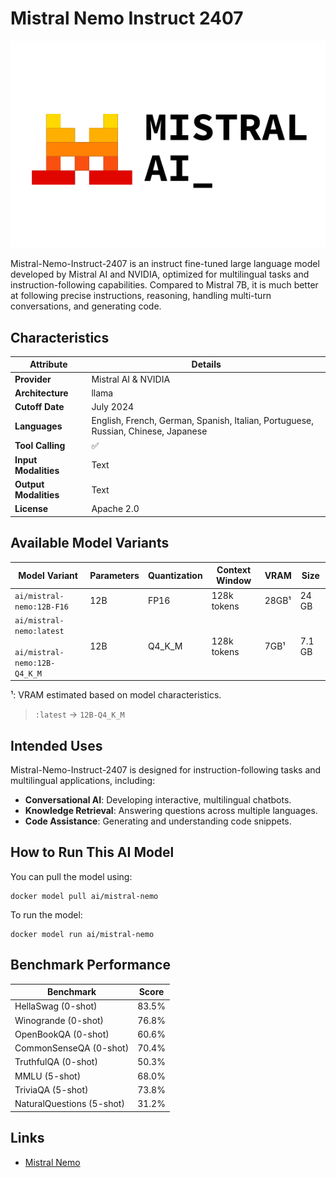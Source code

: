 # Mistral Nemo Instruct 2407

![logo](https://github.com/docker/model-cards/raw/refs/heads/main/logos/mistral-280x184-overview@2x.svg)

Mistral-Nemo-Instruct-2407 is an instruct fine-tuned large language model developed by Mistral AI and NVIDIA, optimized for multilingual tasks and instruction-following capabilities.
Compared to Mistral 7B, it is much better at following precise instructions, reasoning, handling multi-turn conversations, and generating code.

## Characteristics

| Attribute             | Details                                                                                 |
|-----------------------|-----------------------------------------------------------------------------------------|
| **Provider**          | Mistral AI & NVIDIA                                                                     |
| **Architecture**      | llama                                                                                   |
| **Cutoff Date**       | July 2024                                                                               |
| **Languages**         | English, French, German, Spanish, Italian, Portuguese, Russian, Chinese, Japanese       |
| **Tool Calling**      | ✅                                                                                      |
| **Input Modalities**  | Text                                                                                    |
| **Output Modalities** | Text                                                                                    |
| **License**           | Apache 2.0                                                                              |

## Available Model Variants

| Model Variant                                                | Parameters | Quantization | Context Window | VRAM   | Size  |
|--------------------------------------------------------------|------------|--------------|----------------|--------|-------|
| `ai/mistral-nemo:12B-F16`                                    | 12B        | FP16         | 128k tokens    | 28GB¹  | 24 GB |
| `ai/mistral-nemo:latest`<br><br>`ai/mistral-nemo:12B-Q4_K_M` | 12B        | Q4_K_M       | 128k tokens    | 7GB¹   | 7.1 GB|

¹: VRAM estimated based on model characteristics.

> `:latest` → `12B-Q4_K_M` 

## Intended Uses

Mistral-Nemo-Instruct-2407 is designed for instruction-following tasks and multilingual applications, including:

- **Conversational AI**: Developing interactive, multilingual chatbots.
- **Knowledge Retrieval**: Answering questions across multiple languages.
- **Code Assistance**: Generating and understanding code snippets.

## How to Run This AI Model

You can pull the model using:
```
docker model pull ai/mistral-nemo
```

To run the model:
```
docker model run ai/mistral-nemo
```

## Benchmark Performance

| Benchmark                   | Score |
|-----------------------------|-------|
| HellaSwag (0-shot)          | 83.5% |
| Winogrande (0-shot)         | 76.8% |
| OpenBookQA (0-shot)         | 60.6% |
| CommonSenseQA (0-shot)      | 70.4% |
| TruthfulQA (0-shot)         | 50.3% |
| MMLU (5-shot)               | 68.0% |
| TriviaQA (5-shot)           | 73.8% |
| NaturalQuestions (5-shot)   | 31.2% |

## Links

- [Mistral Nemo](https://mistral.ai/news/mistral-nemo)
